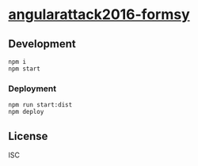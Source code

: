 # [angularattack2016-formsy](http://formsy.2016.angularattack.io/)

## Development

    npm i
    npm start
    
### Deployment

    npm run start:dist
    npm deploy

## License

ISC
